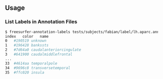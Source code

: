 ## Usage

### List Labels in Annotation Files

```sh
$ freesurfer-annotation-labels tests/subjects/fabian/label/lh.aparc.annot
index	color	name
0	#190519	unknown
1	#196428	bankssts
2	#7d64a0	caudalanteriorcingulate
3	#641900	caudalmiddlefrontal
...
33	#4614aa	temporalpole
34	#9696c8	transversetemporal
35	#ffc020	insula
```
